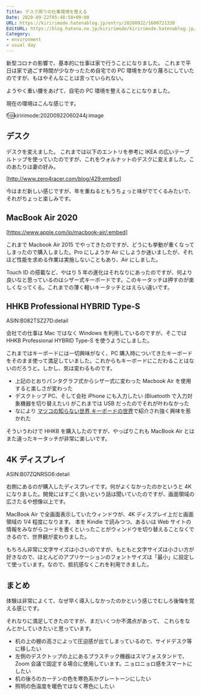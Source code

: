 ```yaml
---
Title: デスク周りの仕事環境を整える
Date: 2020-09-22T05:48:58+09:00
URL: https://kiririmode.hatenablog.jp/entry/20200922/1600721338
EditURL: https://blog.hatena.ne.jp/kiririmode/kiririmode.hatenablog.jp/atom/entry/26006613630763785
Category:
- environment
- usual day
---
```


新型コロナの影響で、基本的に仕事は家で行うことになりました。
これまで平日は家で過ごす時間が少なかったため自宅での PC 環境をかなり蔑ろにしていたのですが、もはやそんなことは言っていられない。

ようやく重い腰をあげて、自宅の PC 環境を整えることになりました。

現在の環境はこんな感じです。

f:id:kiririmode:20200922060244j:image

## デスク

デスクを変えました。
これまでは以下のエントリを参考に IKEA の広いテーブルトップを使っていたのですが、これをウォルナットのデスクに変えました。このあたりは妻の好み。

[http://www.zero4racer.com/blog/429:embed]

今はまだ新しい感じですが、年を重ねるともうちょっと味がでてくるみたいで、それがちょっと楽しみです。

## MacBook Air 2020

[https://www.apple.com/jp/macbook-air/:embed]

これまで Macbook Air 2015 でやってきたのですが、どうにも挙動が重くなってしまったので購入しました。Pro にしようか Air にしようか迷いましたが、それほど性能を求める作業は実施しないこともあり、Air にしました。

Touch ID の搭載など、やはり 5 年の進化はそれなりにあったのですが、何より良いなと思っているのはシザー式キーボードです。このキータッチは押すのが楽しくなってくる。これまでの薄く軽いキータッチとはえらい違いです。

## HHKB Professional HYBRID Type-S 

ASIN:B082TSZ27D:detail

会社での仕事は Mac ではなく Windows を利用しているのですが、そこでは
HHKB Professional HYBRID Type-S を使うようにしました。


これまではキーボードには一切興味がなく、PC 購入時についてきたキーボードをそのまま使って満足していました。これからもキーボードにこだわることはないのだろうと。しかし、気は変わるものです。

- 上記のとおりパンタグラフ式からシザー式に変わった Macbook Air を使用すると楽しさが変わった
- デスクトップ PC、そして会社 iPhone にも入力したい (Bluetooth で入力対象機器を切り替えたい) がこれまでは USB だったのでそれが叶わなかった
- なにより [マツコの知らない世界 キーボードの世界](https://www.tbs.co.jp/matsuko-sekai/archive/202007212/)で紹介され強く興味を惹かれた


そういうわけで HHKB を購入したのですが、やっぱりこれも MacBook Air とはまた違ったキータッチが非常に楽しいです。

## 4K ディスプレイ

ASIN:B07ZQNRSG6:detail

右側にあるのが購入したディスプレイです。何がよくなかったのかというと 4K になりました。開発にはすごく良いという話は聞いていたのですが、画面領域の広さたるや想像以上です。

MacBook Air で全画面表示していたウィンドウが、4K ディスプレイ上だと画面領域の 1/4 程度になります。
本を Kindle で読みつつ、あるいは Web サイトの情報をみながらコードを書くといったことがウィンドウを切り替えることなくできるので、世界観が変わりました。

もちろん非常に文字サイズは小さいのですが、もともと文字サイズは小さい方が好きなので、ほとんどのアプリケーションのフォントサイズは「最小」に設定して使っています。なので、抵抗感なくこれを利用できました。

## まとめ

体験は非常によくて、なぜ早く導入しなかったのかという感じでむしろ後悔を覚える感じです。

それなりに満足してきたのですが、まだいくつか不満点があって、 これらをなんとかしていきたいと思っています。

- 机の上の棚の高さによって圧迫感が出てしまっているので、サイドデスク等に移したい
- 左側のデスクトップの上にあるプラスチック機器はスマフォスタンドで、Zoom 会議で固定する場合に使用しています。ニョロニョロ感をスマートにしたい
- 机の後ろのカーテンの色を寒色系かグレートーンにしたい
- 照明の色温度を暖色ではなく寒色にしたい
